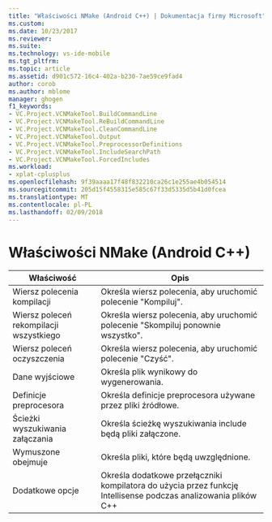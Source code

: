 ```yaml
---
title: "Właściwości NMake (Android C++) | Dokumentacja firmy Microsoft"
ms.custom: 
ms.date: 10/23/2017
ms.reviewer: 
ms.suite: 
ms.technology: vs-ide-mobile
ms.tgt_pltfrm: 
ms.topic: article
ms.assetid: d901c572-16c4-402a-b230-7ae59ce9fad4
author: corob
ms.author: mblome
manager: ghogen
f1_keywords:
- VC.Project.VCNMakeTool.BuildCommandLine
- VC.Project.VCNMakeTool.ReBuildCommandLine
- VC.Project.VCNMakeTool.CleanCommandLine
- VC.Project.VCNMakeTool.Output
- VC.Project.VCNMakeTool.PreprocessorDefinitions
- VC.Project.VCNMakeTool.IncludeSearchPath
- VC.Project.VCNMakeTool.ForcedIncludes
ms.workload:
- xplat-cplusplus
ms.openlocfilehash: 9f39aaaa17f48f832210ca26c1e255ae4b054514
ms.sourcegitcommit: 205d15f4558315e585c67f33d5335d5b41d0fcea
ms.translationtype: MT
ms.contentlocale: pl-PL
ms.lasthandoff: 02/09/2018
---
```

# <a name="nmake-properties-android-c"></a>Właściwości NMake (Android C++) 

Właściwość | Opis
--- | ---
Wiersz polecenia kompilacji | Określa wiersz polecenia, aby uruchomić polecenie "Kompiluj".
Wiersz poleceń rekompilacji wszystkiego | Określa wiersz polecenia, aby uruchomić polecenie "Skompiluj ponownie wszystko".
Wiersz poleceń oczyszczenia | Określa wiersz polecenia, aby uruchomić polecenie "Czyść".
Dane wyjściowe | Określa plik wynikowy do wygenerowania.
Definicje preprocesora | Określa definicje preprocesora używane przez pliki źródłowe.
Ścieżki wyszukiwania załączania | Określa ścieżkę wyszukiwania include będą pliki załączone.
Wymuszone obejmuje | Określa pliki, które będą uwzględnione.
Dodatkowe opcje | Określa dodatkowe przełączniki kompilatora do użycia przez funkcję Intellisense podczas analizowania plików C++
